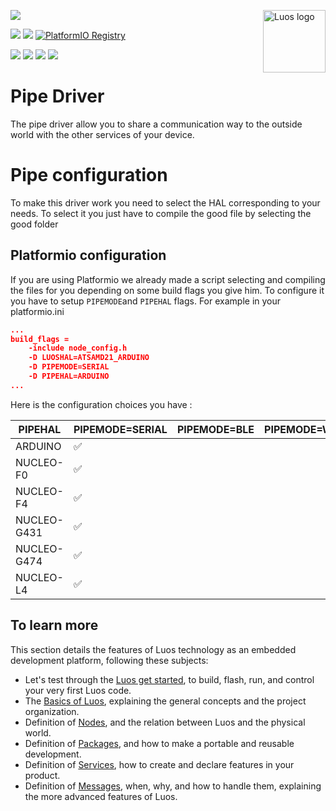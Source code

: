 <a href="https://luos.io"><img src="https://uploads-ssl.webflow.com/601a78a2b5d030260a40b7ad/603e0cc45afbb50963aa85f2_Gif%20noir%20rect.gif" alt="Luos logo" title="Luos" align="right" height="100" /></a>

[![](https://img.shields.io/github/license/Luos-io/Luos)](https://github.com/Luos-io/luos_engine/blob/master/LICENSE)


[![](https://img.shields.io/badge/Luos-Documentation-34A3B4)](https://www.luos.io)
[![](http://certified.luos.io)](https://luos.io)
[![PlatformIO Registry](https://badges.registry.platformio.org/packages/luos_engine/library/Inspector.svg)](https://registry.platformio.org/libraries/luos_engine/Gate)


[![](https://img.shields.io/discord/902486791658041364?label=Discord&logo=discord&style=social)](http://bit.ly/JoinLuosDiscord)
[![](https://img.shields.io/reddit/subreddit-subscribers/Luos?style=social)](https://www.reddit.com/r/Luos)
[![](https://img.shields.io/twitter/url/http/shields.io.svg?style=social)](https://twitter.com/intent/tweet?text=Unleash%20electronic%20devices%20as%20microservices%20thanks%20to%20Luos&https://luos.io&via=Luos_io&hashtags=embeddedsystems,electronics,microservices,api)
[![](https://img.shields.io/badge/LinkedIn-Share-0077B5?style=social&logo=linkedin)](https://www.linkedin.com/sharing/share-offsite/?url=https%3A%2F%2Fgithub.com%2Fluos-io)


# Pipe Driver
The pipe driver allow you to share a communication way to the outside world with the other services of your device.

# Pipe configuration
To make this driver work you need to select the HAL corresponding to your needs. To select it you just have to compile the good file by selecting the good folder

## Platformio configuration
If you are using Platformio we already made a script selecting and compiling the files for you depending on some build flags you give him.
To configure it you have to setup `PIPEMODE`and `PIPEHAL` flags.
For example in your platformio.ini

```JSON
...
build_flags =
    -include node_config.h
    -D LUOSHAL=ATSAMD21_ARDUINO
    -D PIPEMODE=SERIAL
    -D PIPEHAL=ARDUINO
...
```
Here is the configuration choices you have : 

| PIPEHAL       | PIPEMODE=SERIAL|  PIPEMODE=BLE | PIPEMODE=WIFI |
| ------------- | -------------  | ------------- | ------------- |
| ARDUINO       | ✅              |               |               |
| NUCLEO-F0     | ✅              |               |               |
| NUCLEO-F4     | ✅              |               |               |
| NUCLEO-G431   | ✅              |               |               |
| NUCLEO-G474   | ✅              |               |               |
| NUCLEO-L4     | ✅              |               |               |

## To learn more
This section details the features of Luos technology as an embedded development platform, following these subjects:

* Let's test through the [Luos get started](https://www.luos.io/tutorials/get-started), to build, flash, run, and control your very first Luos code.
* The [Basics of Luos](https://www.luos.io/docs/luos-technology/basics), explaining the general concepts and the project organization.
* Definition of [Nodes](https://www.luos.io/docs/luos-technology/node), and the relation between Luos and the physical world.
* Definition of [Packages](https://www.luos.io/docs/luos-technology/package), and how to make a portable and reusable development.
* Definition of [Services](https://www.luos.io/docs/luos-technology/services), how to create and declare features in your product.
* Definition of [Messages](https://www.luos.io/docs/luos-technology/message), when, why, and how to handle them, explaining the more advanced features of Luos.
